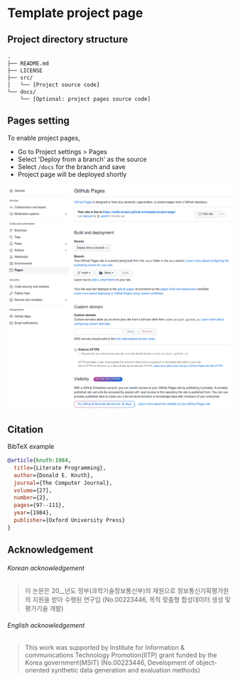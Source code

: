 Template project page
===

## Project directory structure
```
.
├── README.md
├── LICENSE
├── src/
│   └── [Project source code]
└── docs/
    └── [Optional: project pages source code]
```

## Pages setting
To enable project pages,
* Go to Project settings > Pages
* Select 'Deploy from a branch' as the source
* Select `/docs` for the branch and save
* Project page will be deployed shortly

<img src="docs/assets_readme/github-pages-setting-template.png"/>

## Citation

BibTeX example
```bibtex
@article{knuth:1984,
  title={Literate Programming},
  author={Donald E. Knuth},
  journal={The Computer Journal},
  volume={27},
  number={2},
  pages={97--111},
  year={1984},
  publisher={Oxford University Press}
}
```

## Acknowledgement

###### Korean acknowledgement
> 이 논문은 20__년도 정부(과학기술정보통신부)의 재원으로 정보통신기획평가원의 지원을 받아 수행된 연구임 (No.00223446, 목적 맞춤형 합성데이터 생성 및 평가기술 개발)

###### English acknowledgement
> This work was supported by Institute for Information & communications Technology Promotion(IITP) grant funded by the Korea government(MSIT) (No.00223446, Development of object-oriented synthetic data generation and evaluation methods)